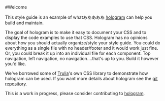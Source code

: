 #Welcome

This style guide is an example of whatあああああ
[hologram](http://trulia.github.io/hologram)  can help you build and
maintain.

The goal of hologram is to make it easy to document your CSS and to
display the code examples to use that CSS. Hologram has no
opinions about how you should actually organize/style your style guide.
You could do everything as a single file with no header/footer and it
would work just fine. Or, you could break it up into an individual file
for each component. Top navigation, left navigation, no
navigation....that's up to you. Build it however you'd like.  


We've borrowed some of [Trulia](http://trulia.com)'s own CSS library to
demonstrate how hologram can be used. If you want more details about
hologram see the [git repository](http://github.com/trulia/hologram).  


This is a work in progress, please consider contributing to
[hologram](http://github.com/trulia/hologram).
